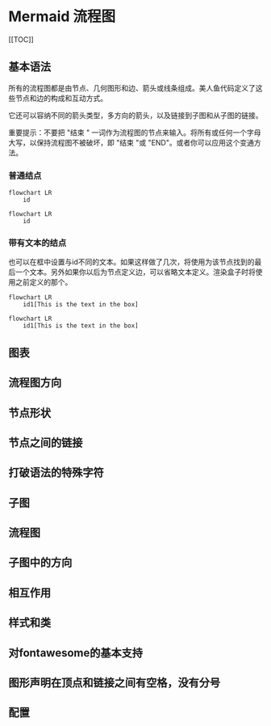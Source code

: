 # Mermaid 流程图

[[TOC]]

## 基本语法

所有的流程图都是由节点、几何图形和边、箭头或线条组成。美人鱼代码定义了这些节点和边的构成和互动方式。

它还可以容纳不同的箭头类型，多方向的箭头，以及链接到子图和从子图的链接。

重要提示：不要把 "结束 " 一词作为流程图的节点来输入。将所有或任何一个字母大写，以保持流程图不被破坏，即 "结束 "或 "END"。或者你可以应用这个变通方法。

### 普通结点

```mermaid:@vuepress/plugin-shiki
flowchart LR
    id
```

```mermaid
flowchart LR
    id
```

### 带有文本的结点

也可以在框中设置与id不同的文本。如果这样做了几次，将使用为该节点找到的最后一个文本。另外如果你以后为节点定义边，可以省略文本定义。渲染盒子时将使用之前定义的那个。

```mermaid:@vuepress/plugin-shiki
flowchart LR
    id1[This is the text in the box]
```

```mermaid
flowchart LR
    id1[This is the text in the box]
```

## 图表

## 流程图方向

## 节点形状

## 节点之间的链接

## 打破语法的特殊字符

## 子图

## 流程图

## 子图中的方向

## 相互作用

## 样式和类

## 对fontawesome的基本支持

## 图形声明在顶点和链接之间有空格，没有分号

## 配置
